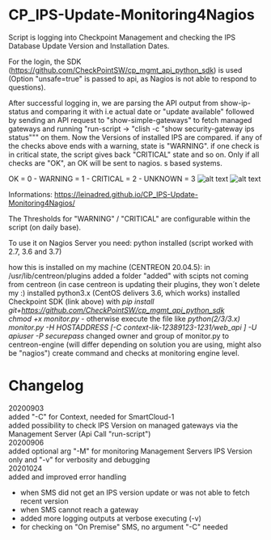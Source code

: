 # CP_IPS-Update-Monitoring4Nagios
Script is logging into Checkpoint Management and checking the IPS Database Update Version and Installation Dates.

For the login, the SDK (https://github.com/CheckPointSW/cp_mgmt_api_python_sdk) is used (Option "unsafe=true" is passed to api, as Nagios is not able to respond to questions).

After successful logging in, we are parsing the API output from show-ip-status and comparing it with i.e actual date or "update available" followed by sending an API request to "show-simple-gateways" to fetch managed gateways and running "run-script -> "clish -c "show security-gateway ips status""" on them. Now the Versions of installed IPS are compared. if any of the checks above ends with a warning, state is "WARNING". if one check is in critical state, the script gives back "CRITICAL" state and so on. Only if all checks are "OK", an OK will be sent to nagios. 
s based systems.

OK = 0 - WARNING = 1 - CRITICAL = 2 - UNKNOWN = 3
![alt text](https://github.com/leinadred/CP_IPS-Update-Monitoring4Nagios/blob/master/ips_check_ok.png?raw=true)
![alt text](https://github.com/leinadred/CP_IPS-Update-Monitoring4Nagios/blob/master/ips_check_warn.png?raw=true)


Informations:
https://leinadred.github.io/CP_IPS-Update-Monitoring4Nagios/


The Thresholds for "WARNING" / "CRITICAL" are configurable within the script (on daily base).

To use it on Nagios Server you need:
python installed (script worked with 2.7, 3.6 and 3.7)

how this is installed on my machine (CENTREON 20.04.5): 
  in /usr/lib/centreon/plugins added a folder "added" with scipts not coming from centreon (in case centreon is updating their plugins, they won´t delete my :)
  installed python3.x (CentOS delivers 3.6, which works)
  installed Checkpoint SDK (link above) with *pip install git+https://github.com/CheckPointSW/cp_mgmt_api_python_sdk*  
  *chmod +x monitor.py* - otherwise execute the file like *python(2/3/3.x) monitor.py -H HOSTADDRESS [-C context-lik-12389123-1231/web_api ] -U apiuser -P securepass*
  changed owner and group of monitor.py to centreon-engine (will differ depending on solution you are using, might also be "nagios")
  create command and checks at monitoring engine level. 
  

# Changelog

20200903  
added "-C" for Context, needed for SmartCloud-1   
added possibility to check IPS Version on managed gateways via the Management Server (Api Call "run-script")  
20200906  
added optional arg "-M" for monitoring Management Servers IPS Version only and "-v" for verbosity and debugging  
20201024  
added and improved error handling  
- when SMS did not get an IPS version update or was not able to fetch recent version  
- when SMS cannot reach a gateway  
- added more logging outputs at verbose executing (-v)  
- for checking on "On Premise" SMS, no argument "-C" needed
